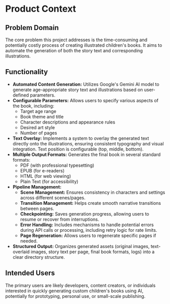 # Product Context

## Problem Domain

The core problem this project addresses is the time-consuming and potentially costly process of creating illustrated children's books. It aims to automate the generation of both the story text and corresponding illustrations.

## Functionality

- **Automated Content Generation:** Utilizes Google's Gemini AI model to generate age-appropriate story text and illustrations based on user-defined parameters.
- **Configurable Parameters:** Allows users to specify various aspects of the book, including:
  - Target age range
  - Book theme and title
  - Character descriptions and appearance rules
  - Desired art style
  - Number of pages
- **Text Overlay:** Implements a system to overlay the generated text directly onto the illustrations, ensuring consistent typography and visual integration. Text position is configurable (top, middle, bottom).
- **Multiple Output Formats:** Generates the final book in several standard formats:
  - PDF (with professional typesetting)
  - EPUB (for e-readers)
  - HTML (for web viewing)
  - Plain Text (for accessibility)
- **Pipeline Management:**
  - **Scene Management:** Ensures consistency in characters and settings across different scenes/pages.
  - **Transition Management:** Helps create smooth narrative transitions between pages.
  - **Checkpointing:** Saves generation progress, allowing users to resume or recover from interruptions.
  - **Error Handling:** Includes mechanisms to handle potential errors during API calls or processing, including retry logic for rate limits.
  - **Page Regeneration:** Allows users to regenerate specific pages if needed.
- **Structured Output:** Organizes generated assets (original images, text-overlaid images, story text per page, final book formats, logs) into a clear directory structure.

## Intended Users

The primary users are likely developers, content creators, or individuals interested in quickly generating custom children's books using AI, potentially for prototyping, personal use, or small-scale publishing.
